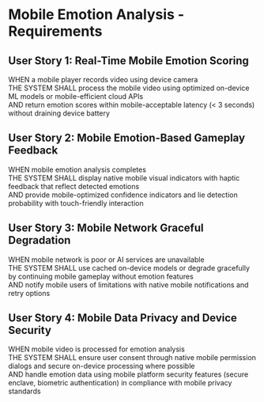 # Mobile Emotion Analysis - Requirements

## User Story 1: Real-Time Mobile Emotion Scoring

WHEN a mobile player records video using device camera  
THE SYSTEM SHALL process the mobile video using optimized on-device ML models or mobile-efficient cloud APIs  
AND return emotion scores within mobile-acceptable latency (< 3 seconds) without draining device battery

## User Story 2: Mobile Emotion-Based Gameplay Feedback

WHEN mobile emotion analysis completes  
THE SYSTEM SHALL display native mobile visual indicators with haptic feedback that reflect detected emotions  
AND provide mobile-optimized confidence indicators and lie detection probability with touch-friendly interaction

## User Story 3: Mobile Network Graceful Degradation

WHEN mobile network is poor or AI services are unavailable  
THE SYSTEM SHALL use cached on-device models or degrade gracefully by continuing mobile gameplay without emotion features  
AND notify mobile users of limitations with native mobile notifications and retry options

## User Story 4: Mobile Data Privacy and Device Security

WHEN mobile video is processed for emotion analysis  
THE SYSTEM SHALL ensure user consent through native mobile permission dialogs and secure on-device processing where possible  
AND handle emotion data using mobile platform security features (secure enclave, biometric authentication) in compliance with mobile privacy standards
